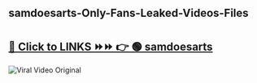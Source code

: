 
 ## samdoesarts-Only-Fans-Leaked-Videos-Files

# <h2><a href="https://mediaupload.pro?samdoesarts">🔗 Click to LINKS ⏩⏩ 👉 🟢 samdoesarts </a></h2>

<a href="https://mediaupload.pro?samdoesarts" rel="nofollow" data-target="animated-image.originalLink"><img src="https://i.ibb.co.com/xMMVF88/686577567.gif" alt="Viral Video Original" style="max-width: 100%; display: inline-block;" data-target="animated-image.originalImage"></a>